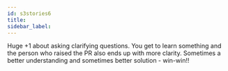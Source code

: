 ```yaml
---
id: s3stories6
title:
sidebar_label:
---
```


Huge +1 about asking clarifying questions. You get to learn something and the person who raised the PR also ends up with more clarity. Sometimes a better understanding and sometimes better solution - win-win!!
